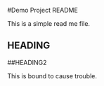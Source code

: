 #Demo Project README

This is a simple read me file.

## HEADING

##HEADING2

This is bound to cause trouble.